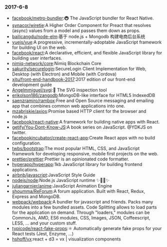 ### 2017-6-8 
* [facebook/metro-bundler](https://github.com//facebook/metro-bundler):🚇 The JavaScript bundler for React Native. 
* [synacor/wiretie](https://github.com//synacor/wiretie):A Higher Order Component for Preact that resolves (async) values from a model and passes them down as props. 
* [bailicangdu/node-elm](https://github.com//bailicangdu/node-elm):基于 node.js + Mongodb 构建电商后台系统 
* [vuejs/vue](https://github.com//vuejs/vue):A progressive, incrementally-adoptable JavaScript framework for building UI on the web. 
* [facebook/react](https://github.com//facebook/react):A declarative, efficient, and flexible JavaScript library for building user interfaces. 
* [nimiq-network/core](https://github.com//nimiq-network/core):Nimiq Blockchain Core 
* [sakurity/securelogin](https://github.com//sakurity/securelogin):SecureLogin Client Implementation for Web, Desktop (with Electron) and Mobile (with Cordova) 
* [xitu/front-end-handbook-2017](https://github.com//xitu/front-end-handbook-2017):2017 edition of our front-end development guide 
* [Angelmmiguel/svgi](https://github.com//Angelmmiguel/svgi):🔎 The SVG inspection tool 
* [erikolson186/zangodb](https://github.com//erikolson186/zangodb):MongoDB-like interface for HTML5 IndexedDB 
* [saenzramiro/rambox](https://github.com//saenzramiro/rambox):Free and Open Source messaging and emailing app that combines common web applications into one. 
* [mzabriskie/axios](https://github.com//mzabriskie/axios):Promise based HTTP client for the browser and node.js 
* [facebook/react-native](https://github.com//facebook/react-native):A framework for building native apps with React. 
* [getify/You-Dont-Know-JS](https://github.com//getify/You-Dont-Know-JS):A book series on JavaScript. @YDKJS on twitter. 
* [facebookincubator/create-react-app](https://github.com//facebookincubator/create-react-app):Create React apps with no build configuration. 
* [twbs/bootstrap](https://github.com//twbs/bootstrap):The most popular HTML, CSS, and JavaScript framework for developing responsive, mobile first projects on the web. 
* [prettier/prettier](https://github.com//prettier/prettier):Prettier is an opinionated code formatter. 
* [hyperapp/hyperapp](https://github.com//hyperapp/hyperapp):1kb JavaScript library for building frontend applications. 
* [airbnb/javascript](https://github.com//airbnb/javascript):JavaScript Style Guide 
* [nodejs/node](https://github.com//nodejs/node):Node.js JavaScript runtime ✨🐢🚀✨ 
* [juliangarnier/anime](https://github.com//juliangarnier/anime):JavaScript Animation Engine 
* [shoumma/ReForum](https://github.com//shoumma/ReForum):A forum application. Built with React, Redux, Express and MongoDB. 
* [webpack/webpack](https://github.com//webpack/webpack):A bundler for javascript and friends. Packs many modules into a few bundled assets. Code Splitting allows to load parts for the application on demand. Through "loaders," modules can be CommonJs, AMD, ES6 modules, CSS, Images, JSON, Coffeescript, LESS, ... and your custom stuff. 
* [typicode/react-fake-props](https://github.com//typicode/react-fake-props):⚛️ Automatically generate fake props for your React tests (Jest, Enzyme, ...) 
* [hshoff/vx](https://github.com//hshoff/vx):react + d3 = vx | visualization components 

